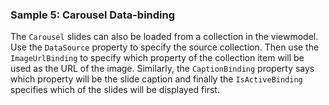 ### Sample 5: Carousel Data-binding

The `Carousel` slides can also be loaded from a collection in the viewmodel. Use the `DataSource` property to specify the source collection.
Then use the `ImageUrlBinding` to specify which property of the collection item will be used as the URL of the image. Similarly, the `CaptionBinding` property 
says which property will be the slide caption and finally the `IsActiveBinding` specifies which of the slides will be displayed first.